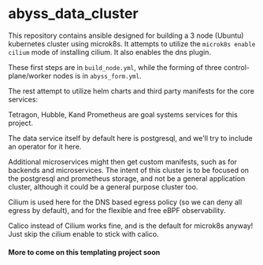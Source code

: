 # abyss_data_cluster

This repository contains ansible designed for building a 3 node (Ubuntu) kubernetes cluster using microk8s.
It attempts to utilize the `microk8s enable cilium` mode of installing cilium. It also enables the dns plugin.

These first steps are in `build_node.yml`, while the forming of three control-plane/worker nodes is in `abyss_form.yml`.

The rest attempt to utilize helm charts and third party manifests for the core services:

Tetragon, Hubble, Kand Prometheus are goal systems services for this project.

The data service itself by default here is postgresql, and we'll try to include an operator for it here.

Additional microservices might then get custom manifests, such as for backends and microservices. The intent of this cluster
is to be focused on the postgresql and prometheus storage, and not be a general application cluster, although it could
be a general purpose cluster too.

Cilium is used here for the DNS based egress policy (so we can deny all egress by default), and for the flexible
and free eBPF observability. 

Calico instead of Cilium works fine, and is the default for microk8s anyway! Just skip the cilium enable to 
stick with calico.

#### More to come on this templating project soon

